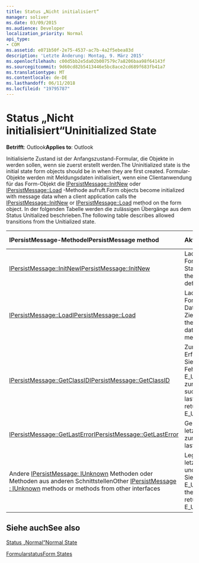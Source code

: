 ```yaml
---
title: Status „Nicht initialisiert“
manager: soliver
ms.date: 03/09/2015
ms.audience: Developer
localization_priority: Normal
api_type:
- COM
ms.assetid: e071b50f-2e75-4537-ac7b-4a2f5ebea83d
description: 'Letzte Änderung: Montag, 9. März 2015'
ms.openlocfilehash: c00d5bb2e5da02b007579c7a8206baa98f64143f
ms.sourcegitcommit: 9d60cd82b5413446e5bc8ace2cd689f683fb41a7
ms.translationtype: MT
ms.contentlocale: de-DE
ms.lasthandoff: 06/11/2018
ms.locfileid: "19795787"
---
```

# <a name="uninitialized-state"></a><span data-ttu-id="a1ffe-103">Status „Nicht initialisiert“</span><span class="sxs-lookup"><span data-stu-id="a1ffe-103">Uninitialized State</span></span>

  
  
<span data-ttu-id="a1ffe-104">**Betrifft**: Outlook</span><span class="sxs-lookup"><span data-stu-id="a1ffe-104">**Applies to**: Outlook</span></span> 
  
<span data-ttu-id="a1ffe-105">Initialisierte Zustand ist der Anfangszustand-Formular, die Objekte in werden sollen, wenn sie zuerst erstellt werden.</span><span class="sxs-lookup"><span data-stu-id="a1ffe-105">The Uninitialized state is the initial state form objects should be in when they are first created.</span></span> <span data-ttu-id="a1ffe-106">Formular-Objekte werden mit Meldungsdaten initialisiert, wenn eine Clientanwendung für das Form-Objekt die [IPersistMessage::InitNew](ipersistmessage-initnew.md) oder [IPersistMessage::Load](ipersistmessage-load.md) -Methode aufruft.</span><span class="sxs-lookup"><span data-stu-id="a1ffe-106">Form objects become initialized with message data when a client application calls the [IPersistMessage::InitNew](ipersistmessage-initnew.md) or [IPersistMessage::Load](ipersistmessage-load.md) method on the form object.</span></span> <span data-ttu-id="a1ffe-107">In der folgenden Tabelle werden die zulässigen Übergänge aus dem Status Unitialized beschrieben.</span><span class="sxs-lookup"><span data-stu-id="a1ffe-107">The following table describes allowed transitions from the Unitialized state.</span></span> 
  
|<span data-ttu-id="a1ffe-108">**IPersistMessage-Methode**</span><span class="sxs-lookup"><span data-stu-id="a1ffe-108">**IPersistMessage method**</span></span>|<span data-ttu-id="a1ffe-109">**Aktion**</span><span class="sxs-lookup"><span data-stu-id="a1ffe-109">**Action**</span></span>|<span data-ttu-id="a1ffe-110">**Neue Zustand**</span><span class="sxs-lookup"><span data-stu-id="a1ffe-110">**New state**</span></span>|
|:-----|:-----|:-----|
|[<span data-ttu-id="a1ffe-111">IPersistMessage::InitNew</span><span class="sxs-lookup"><span data-stu-id="a1ffe-111">IPersistMessage::InitNew</span></span>](ipersistmessage-initnew.md) <br/> |<span data-ttu-id="a1ffe-112">Laden Sie das Form-Objekt mit Standarddaten.</span><span class="sxs-lookup"><span data-stu-id="a1ffe-112">Load the form object with default data.</span></span>  <br/> |[<span data-ttu-id="a1ffe-113">Normal</span><span class="sxs-lookup"><span data-stu-id="a1ffe-113">Normal</span></span>](normal-state.md) <br/> |
|[<span data-ttu-id="a1ffe-114">IPersistMessage::Load</span><span class="sxs-lookup"><span data-stu-id="a1ffe-114">IPersistMessage::Load</span></span>](ipersistmessage-load.md) <br/> |<span data-ttu-id="a1ffe-115">Laden Sie das Form-Objekt mit Daten aus der Zielnachricht.</span><span class="sxs-lookup"><span data-stu-id="a1ffe-115">Load the form object with data from the target message.</span></span>  <br/> |<span data-ttu-id="a1ffe-116">Standard</span><span class="sxs-lookup"><span data-stu-id="a1ffe-116">Normal</span></span>  <br/> |
|[<span data-ttu-id="a1ffe-117">IPersistMessage::GetClassID</span><span class="sxs-lookup"><span data-stu-id="a1ffe-117">IPersistMessage::GetClassID</span></span>](ipersistmessage-getclassid.md) <br/> |<span data-ttu-id="a1ffe-118">Zurückgeben von Erfolg, oder legen Sie den letzten Fehler auf und E_UNEXPECTED zurückgeben.</span><span class="sxs-lookup"><span data-stu-id="a1ffe-118">Return success, or set the last error to and return E_UNEXPECTED.</span></span>  <br/> |<span data-ttu-id="a1ffe-119">Nicht initialisiert</span><span class="sxs-lookup"><span data-stu-id="a1ffe-119">Uninitialized</span></span>  <br/> |
|[<span data-ttu-id="a1ffe-120">IPersistMessage::GetLastError</span><span class="sxs-lookup"><span data-stu-id="a1ffe-120">IPersistMessage::GetLastError</span></span>](ipersistmessage-getlasterror.md) <br/> |<span data-ttu-id="a1ffe-121">Geben Sie den letzten Fehler zurück.</span><span class="sxs-lookup"><span data-stu-id="a1ffe-121">Return the last error.</span></span>  <br/> |<span data-ttu-id="a1ffe-122">Nicht initialisiert</span><span class="sxs-lookup"><span data-stu-id="a1ffe-122">Uninitialized</span></span>  <br/> |
|<span data-ttu-id="a1ffe-123">Andere [IPersistMessage: IUnknown](ipersistmessageiunknown.md) Methoden oder Methoden aus anderen Schnittstellen</span><span class="sxs-lookup"><span data-stu-id="a1ffe-123">Other [IPersistMessage : IUnknown](ipersistmessageiunknown.md) methods or methods from other interfaces</span></span>  <br/> |<span data-ttu-id="a1ffe-124">Legen Sie den letzten Fehler auf und zurückgeben Sie E_UNEXPECTED.</span><span class="sxs-lookup"><span data-stu-id="a1ffe-124">Set the last error to and return E_UNEXPECTED.</span></span>  <br/> |<span data-ttu-id="a1ffe-125">Nicht initialisiert</span><span class="sxs-lookup"><span data-stu-id="a1ffe-125">Uninitialized</span></span>  <br/> |
   
## <a name="see-also"></a><span data-ttu-id="a1ffe-126">Siehe auch</span><span class="sxs-lookup"><span data-stu-id="a1ffe-126">See also</span></span>



[<span data-ttu-id="a1ffe-127">Status „Normal“</span><span class="sxs-lookup"><span data-stu-id="a1ffe-127">Normal State</span></span>](normal-state.md)
  
[<span data-ttu-id="a1ffe-128">Formularstatus</span><span class="sxs-lookup"><span data-stu-id="a1ffe-128">Form States</span></span>](form-states.md)

